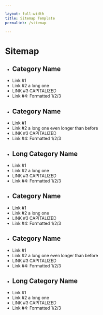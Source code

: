 ```yaml
---

layout: full-width
title: Sitemap Template
permalink: /sitemap

---
```


<h1>Sitemap</h1>

<div class="sitemap">

  <ul>
    <li><h2>Category Name</h2></li>
    <li><a>Link #1</a></li>
    <li><a>Link #2 a long one</a></li>
    <li><a>LINK #3 CAPITALIZED</a></li>
    <li><a>Link #4: Formatted 1/2/3</a></li>
  </ul>

  <ul>
    <li><h2>Category Name</h2></li>
    <li><a>Link #1</a></li>
    <li><a>Link #2 a long one even longer than before</a></li>
    <li><a>LINK #3 CAPITALIZED</a></li>
    <li><a>Link #4: Formatted 1/2/3</a></li>
  </ul>

  <ul>
    <li><h2>Long Category Name</h2></li>
    <li><a>Link #1</a></li>
    <li><a>Link #2 a long one</a></li>
    <li><a>LINK #3 CAPITALIZED</a></li>
    <li><a>Link #4: Formatted 1/2/3</a></li>
  </ul>

  <ul>
    <li><h2>Category Name</h2></li>
    <li><a>Link #1</a></li>
    <li><a>Link #2 a long one</a></li>
    <li><a>LINK #3 CAPITALIZED</a></li>
    <li><a>Link #4: Formatted 1/2/3</a></li>
  </ul>

  <ul>
    <li><h2>Category Name</h2></li>
    <li><a>Link #1</a></li>
    <li><a>Link #2 a long one even longer than before</a></li>
    <li><a>LINK #3 CAPITALIZED</a></li>
    <li><a>Link #4: Formatted 1/2/3</a></li>
  </ul>

  <ul>
    <li><h2>Long Category Name</h2></li>
    <li><a>Link #1</a></li>
    <li><a>Link #2 a long one</a></li>
    <li><a>LINK #3 CAPITALIZED</a></li>
    <li><a>Link #4: Formatted 1/2/3</a></li>
  </ul>

</div>